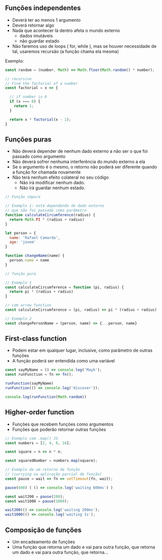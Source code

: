 ## Funções independentes

* Deverá ter ao menos 1 argumento
* Deverá retornar algo
* Nada que acontecer lá dentro afeta o mundo externo
  * dados imutáveis
  * não guardar estado
* Não faremos uso de loops ( for, while ), mas se houver necessidade de tal, usaremos recursão (a função chama ela mesma)

Exemplo:
```js
const random = (number, Math) => Math.floor(Math.random() * number);

// recursive
// Find the factorial of a number
const factorial = x => {

  // if number is 0
  if (x === 0) {
    return 1;
  }

  return x * factorial(x - 1);
}
```

## Funções puras

* Não deverá depender de nenhum dado externo a não ser o que foi passado como argumento
* Não deverá sofrer nenhuma interferência do mundo externo a ela
* Se o argumento é o mesmo, o retorno não poderá ser diferente quando a função for chamada novamente
* Não terá nenhum efeito colateral no seu código
  * Não irá modificar nenhum dado.
  * Não irá guardar nenhum estado.

```js
// Função impura

// Exemplo 1: está dependendo de dado externo
// que não foi passado como parâmetro
function calculateCircumference(radius) {
  return Math.PI * (radius + radius)
}

let person = {
  name: 'Rafael Camarda',
  age: 'jovem'
}

function changeName(name) {
  person.name = name
}

// função pura

// Exemplo 1
const calculateCircumference = function (pi, radius) {
  return pi * (radius + radius)
}

// com arrow function
const calculateCircumference = (pi, radius) => pi * (radius + radius)

// Exemplo 2
const changePersonName = (person, name) => {...person, name}
```

## First-class function 

* Podem estar em qualquer lugar, inclusive, como parâmetro de outras funções
* A função poderá ser entendida como uma variável

```js
const sayMyName = () => console.log('Mayk');
const runFunction = fn => fn();

runFunction(sayMyName)
runFunction(() => console.log('discover'));

console.log(runFunction(Math.random))
```

## Higher-order function

* Funções que recebem funções como argumentos
* Funções que poderão retornar outras funções

```js
// Exemplo com .map() JS
const numbers = [2, 4, 8, 16];

const square = n => n * n;

const squaredNumber = numbers.map(square);

// Exemplo de um retorno de função
// (currying ou aplicação parcial de função)
const pause = wait => fn => setTimeout(fn, wait);

pause(600) ( () => console.log('waiting 600ms') )

const wait200 = pause(200);
const wait1000 = pause(1000);

wait200(() => console.log('waiting 200ms');
wait1000(() => console.log('waiting 1s');
```

## Composição de funções

* Um encadeamento de funções
* Uma função que retorna um dado e vai para outra função, que retorna um dado e vai para outra função, que retorna...